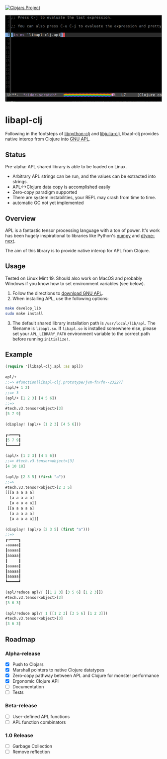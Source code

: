 [![Clojars Project](https://img.shields.io/clojars/v/jjtolton/libapl-clj.svg)](https://clojars.org/jjtolton/libapl-clj)

![libapl-clj being awesome](resources/images/toAPL.gif)

# libapl-clj

Following in the footsteps of [libpython-clj](https://github.com/clj-python/libpython-clj)
and [libjulia-clj](https://github.com/cnuernber/libjulia-clj), libapl-clj provides native
interop from Clojure into [GNU APL](https://www.gnu.org/software/apl/).

## Status

Pre-alpha: APL shared library is able to be loaded on Linux. 
* Arbitrary APL strings can be run, and the values can be extracted into strings.
* APL<->Clojure data copy is accomplished easily
* Zero-copy paradigm supported
* There are system instabilities, your REPL may crash from time to time.
* automatic GC not yet implemented

## Overview

APL is a fantastic tensor processing language with a ton of power. It's work has been
hugely inspirational to libraries like Python's [numpy](https://numpy.org/) and
[dtype-next](https://cnuernber.github.io/dtype-next/).

The aim of this library is to provide native interop for APL from Clojure.

## Usage

Tested on Linux Mint 19. Should also work on MacOS and probably Windows if you
know how to set environment variables (see below).

1. Follow the directions to [download GNU APL](https://www.gnu.org/software/apl/).
2. When installing APL, use the following options:
```bash
make develop_lib
sudo make install
```
3. The default shared library installation path is `/usr/local/lib/apl`. The filename
is `libapl.so`. If `libapl.so` is installed somewhere else, please set your `APL_LIBRARY_PATH`
environment variable to the correct path before running `initialize!`.

## Example

```clojure
(require '[libapl-clj.apl :as apl])

apl/+
;;=> #function[libapl-clj.prototype/jvm-fn/fn--23227]
(apl/+ 1 2)
;;=> 3
(apl/+ [1 2 3] [4 5 6])
;;=>
#tech.v3.tensor<object>[3]
[5 7 9]

(display! (apl/+ [1 2 3] [4 5 6]))

┏→━━━━┓
┃5 7 9┃
┗━━━━━┛

(apl/× [1 2 3] [4 5 6])
;;=> #tech.v3.tensor<object>[3]
[4 10 18]

(apl/⍴ [2 3 5] (first "a"))
;;=>
#tech.v3.tensor<object>[2 3 5]
[[[a a a a a]
  [a a a a a]
  [a a a a a]]
 [[a a a a a]
  [a a a a a]
  [a a a a a]]]

(display! (apl/⍴ [2 3 5] (first "a")))
;;=>
┏→━━━━┓
↓aaaaa┃
┃aaaaa┃
┃aaaaa┃
┃     ┃
┃aaaaa┃
┃aaaaa┃
┃aaaaa┃
┗━━━━━┛

(apl/reduce apl/⌈ [[1 2 3] [3 5 6] [1 2 3]])
#tech.v3.tensor<object>[3]
[3 6 3]

(apl/reduce apl/⌈ 1 [[1 2 3] [3 5 6] [1 2 3]])
#tech.v3.tensor<object>[3]
[3 6 3]

```

## Roadmap

### Alpha-release
* [x] Push to Clojars 
* [x] Marshall pointers to native Clojure datatypes 
* [x] Zero-copy pathway between APL and Clojure for monster performance 
* [x] Ergonomic Clojure API
* [ ] Documentation
* [ ] Tests

### Beta-release
* [ ] User-defined APL functions
* [ ] APL function combinators

### 1.0 Release
* [ ] Garbage Collection
* [ ] Remove reflection
